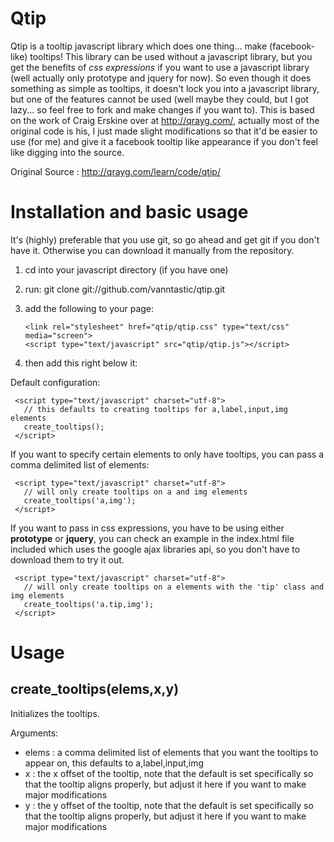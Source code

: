 Qtip
====

Qtip is a tooltip javascript library which does one thing... make (facebook-like) tooltips! This library can be used without a javascript library, but you get the benefits of *css expressions* if you want to use a javascript library (well actually only prototype and jquery for now). So even though it does something as simple as tooltips, it doesn't lock you into a javascript library, but one of the features cannot be used (well maybe they could, but I got lazy... so feel free to fork and make changes if you want to). This is based on the work of Craig Erskine over at http://qrayg.com/, actually most of the original code is his, I just made slight modifications so that it'd be easier to use (for me) and give it a facebook tooltip like appearance if you don't feel like digging into the source.

Original Source : http://qrayg.com/learn/code/qtip/

Installation and basic usage
============================

It's (highly) preferable that you use git, so go ahead and get git if you don't have it. 
Otherwise you can download it manually from the repository.

1. cd into your javascript directory (if you have one)
2. run: git clone git://github.com/vanntastic/qtip.git
3. add the following to your page:
          
       <link rel="stylesheet" href="qtip/qtip.css" type="text/css" media="screen">
       <script type="text/javascript" src="qtip/qtip.js"></script> 
          
4. then add this right below it:
    
 Default configuration:
     
     <script type="text/javascript" charset="utf-8">
       // this defaults to creating tooltips for a,label,input,img elements
       create_tooltips();
     </script>
          
If you want to specify certain elements to only have tooltips, you can pass a comma
delimited list of elements:
       
     <script type="text/javascript" charset="utf-8">
       // will only create tooltips on a and img elements
       create_tooltips('a,img');
     </script>
          
If you want to pass in css expressions, you have to be using either **prototype** or 
**jquery**, you can check an example in the index.html file included which uses the google 
ajax libraries api, so you don't have to download them to try it out.
       
     <script type="text/javascript" charset="utf-8">
       // will only create tooltips on a elements with the 'tip' class and img elements
       create_tooltips('a.tip,img');
     </script>
          
Usage
=====

create_tooltips(elems,x,y)  
--------------------------

Initializes the tooltips.

Arguments:

  - elems : a comma delimited list of elements that you want the tooltips to appear on, this
    defaults to a,label,input,img
  - x : the x offset of the tooltip, note that the default is set specifically so that the 
    tooltip aligns properly, but adjust it here if you want to make major modifications
  - y : the y offset of the tooltip, note that the default is set specifically so that the 
    tooltip aligns properly, but adjust it here if you want to make major modifications
  


